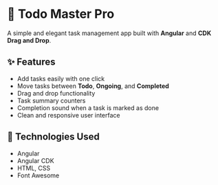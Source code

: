 # 🧠 Todo Master Pro

A simple and elegant task management app built with **Angular** and **CDK Drag and Drop**.

## ✨ Features

- Add tasks easily with one click
- Move tasks between **Todo**, **Ongoing**, and **Completed**
- Drag and drop functionality
- Task summary counters
- Completion sound when a task is marked as done
- Clean and responsive user interface

## 🚀 Technologies Used

- Angular
- Angular CDK
- HTML, CSS
- Font Awesome
